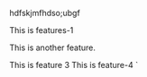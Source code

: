 hdfskjmfhdso;ubgf

This is features-1

This is another feature. 

This is feature 3
This is feature-4
`